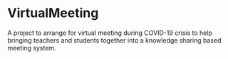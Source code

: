 # VirtualMeeting
A project to arrange for virtual meeting during COVID-19 crisis to help bringing teachers and students together into a knowledge sharing based meeting system.
